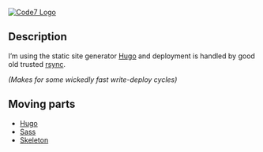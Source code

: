 [![Code7 Logo](http://c7.se/images/logo_square_small.png)](http://c7.se/)

## Description

I’m using the static site generator [Hugo](http://gohugo.io/)
and deployment is handled by good old trusted [rsync](http://en.wikipedia.org/wiki/Rsync).

*(Makes for some wickedly fast write-deploy cycles)*

## Moving parts

 - [Hugo](http://gohugo.io/)
 - [Sass](http://sass-lang.com/)
 - [Skeleton](http://getskeleton.com/)
